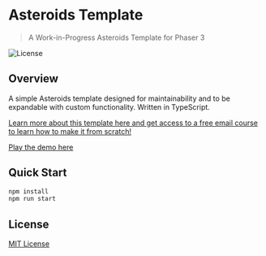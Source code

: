 # Asteroids Template
> A Work-in-Progress Asteroids Template for Phaser 3

![License](https://img.shields.io/badge/license-MIT-green)

## Overview

A simple Asteroids template designed for maintainability and to be expandable with custom functionality. Written in TypeScript.

[Learn more about this template here and get access to a free email course to learn how to make it from scratch!](https://ourcade.co/templates/asteroids-template)

[Play the demo here](https://ourcade.github.io/asteroids-template-phaser/)

## Quick Start

```bash
npm install
npm run start
```

## License

[MIT License](https://github.com/ourcade/asteroids-template-phaser/blob/master/LICENSE)
